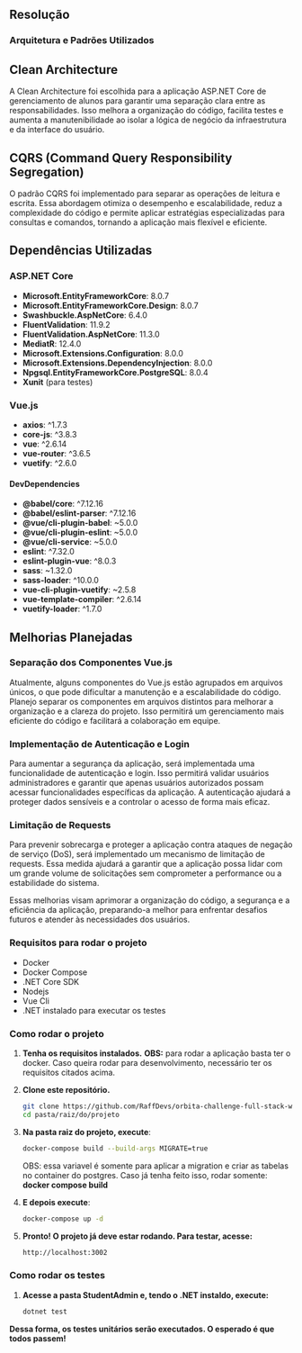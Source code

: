 ## Resolução

### Arquitetura e Padrões Utilizados

## Clean Architecture
A Clean Architecture foi escolhida para a aplicação ASP.NET Core de gerenciamento de alunos para garantir uma separação clara entre as responsabilidades. Isso melhora a organização do código, facilita testes e aumenta a manutenibilidade ao isolar a lógica de negócio da infraestrutura e da interface do usuário.

## CQRS (Command Query Responsibility Segregation)
O padrão CQRS foi implementado para separar as operações de leitura e escrita. Essa abordagem otimiza o desempenho e escalabilidade, reduz a complexidade do código e permite aplicar estratégias especializadas para consultas e comandos, tornando a aplicação mais flexível e eficiente.

## Dependências Utilizadas

### ASP.NET Core

- **Microsoft.EntityFrameworkCore**: 8.0.7
- **Microsoft.EntityFrameworkCore.Design**: 8.0.7
- **Swashbuckle.AspNetCore**: 6.4.0
- **FluentValidation**: 11.9.2
- **FluentValidation.AspNetCore**: 11.3.0
- **MediatR**: 12.4.0
- **Microsoft.Extensions.Configuration**: 8.0.0
- **Microsoft.Extensions.DependencyInjection**: 8.0.0
- **Npgsql.EntityFrameworkCore.PostgreSQL**: 8.0.4
- **Xunit** (para testes)

### Vue.js

- **axios**: ^1.7.3
- **core-js**: ^3.8.3
- **vue**: ^2.6.14
- **vue-router**: ^3.6.5
- **vuetify**: ^2.6.0

#### DevDependencies

- **@babel/core**: ^7.12.16
- **@babel/eslint-parser**: ^7.12.16
- **@vue/cli-plugin-babel**: ~5.0.0
- **@vue/cli-plugin-eslint**: ~5.0.0
- **@vue/cli-service**: ~5.0.0
- **eslint**: ^7.32.0
- **eslint-plugin-vue**: ^8.0.3
- **sass**: ~1.32.0
- **sass-loader**: ^10.0.0
- **vue-cli-plugin-vuetify**: ~2.5.8
- **vue-template-compiler**: ^2.6.14
- **vuetify-loader**: ^1.7.0

## Melhorias Planejadas

### Separação dos Componentes Vue.js

Atualmente, alguns componentes do Vue.js estão agrupados em arquivos únicos, o que pode dificultar a manutenção e a escalabilidade do código. Planejo separar os componentes em arquivos distintos para melhorar a organização e a clareza do projeto. Isso permitirá um gerenciamento mais eficiente do código e facilitará a colaboração em equipe.

### Implementação de Autenticação e Login

Para aumentar a segurança da aplicação, será implementada uma funcionalidade de autenticação e login. Isso permitirá validar usuários administradores e garantir que apenas usuários autorizados possam acessar funcionalidades específicas da aplicação. A autenticação ajudará a proteger dados sensíveis e a controlar o acesso de forma mais eficaz.

### Limitação de Requests

Para prevenir sobrecarga e proteger a aplicação contra ataques de negação de serviço (DoS), será implementado um mecanismo de limitação de requests. Essa medida ajudará a garantir que a aplicação possa lidar com um grande volume de solicitações sem comprometer a performance ou a estabilidade do sistema.

Essas melhorias visam aprimorar a organização do código, a segurança e a eficiência da aplicação, preparando-a melhor para enfrentar desafios futuros e atender às necessidades dos usuários.

### Requisitos para rodar o projeto
- Docker
- Docker Compose
- .NET Core SDK
- Nodejs
- Vue Cli
- .NET instalado para executar os testes

### Como rodar o projeto
1. **Tenha os requisitos instalados.**
    **OBS:** para rodar a aplicação basta ter o docker. Caso queira rodar para desenvolvimento, necessário ter os requisitos citados acima.
2. **Clone este repositório.**
   
   ```sh
   git clone https://github.com/RaffDevs/orbita-challenge-full-stack-web
   cd pasta/raiz/do/projeto
   ```
3. **Na pasta raiz do projeto, execute**:

   ```sh
   docker-compose build --build-args MIGRATE=true
   ```
   OBS: essa variavel é somente para aplicar a migration e criar as tabelas
   no container do postgres. Caso já tenha feito isso, rodar somente: **docker compose build**

4. **E depois execute**:

    ```sh
    docker-compose up -d
    ```
   
5. **Pronto! O projeto já deve estar rodando. Para testar, acesse:**
   ```sh
   http://localhost:3002
   ```

### Como rodar os testes

1. **Acesse a pasta StudentAdmin e, tendo o .NET instaldo, execute:**
   
   ```sh
   dotnet test
   ```
 
**Dessa forma, os testes unitários serão executados. O esperado é que todos passem!**